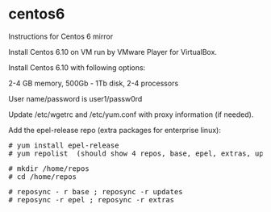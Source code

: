 # centos6

Instructions for Centos 6 mirror

Install Centos 6.10 on VM run by VMware Player for VirtualBox.

Install Centos 6.10 with following options:

  2-4 GB memory, 500Gb - 1Tb disk, 2-4 processors

User name/password is user1/passw0rd

Update /etc/wgetrc and /etc/yum.conf with proxy information (if needed).

Add the epel-release repo (extra packages for enterprise linux):

<pre>
# yum install epel-release
# yum repolist  (should show 4 repos, base, epel, extras, updates)
</pre>
<pre>
# mkdir /home/repos
# cd /home/repos
</pre>

<pre>
# reposync - r base ; reposync -r updates
# reposync -r epel ; reposync -r extras
</pre>
